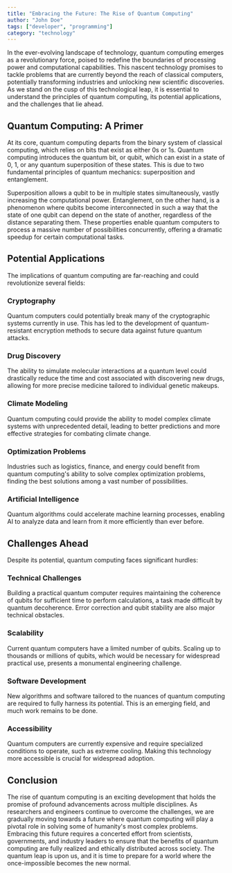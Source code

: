 ```yaml
---
title: "Embracing the Future: The Rise of Quantum Computing"
author: "John Doe"
tags: ["developer", "programming"]
category: "technology"
---
```


In the ever-evolving landscape of technology, quantum computing emerges as a revolutionary force, poised to redefine the boundaries of processing power and computational capabilities. This nascent technology promises to tackle problems that are currently beyond the reach of classical computers, potentially transforming industries and unlocking new scientific discoveries. As we stand on the cusp of this technological leap, it is essential to understand the principles of quantum computing, its potential applications, and the challenges that lie ahead.

## Quantum Computing: A Primer

At its core, quantum computing departs from the binary system of classical computing, which relies on bits that exist as either 0s or 1s. Quantum computing introduces the quantum bit, or qubit, which can exist in a state of 0, 1, or any quantum superposition of these states. This is due to two fundamental principles of quantum mechanics: superposition and entanglement.

Superposition allows a qubit to be in multiple states simultaneously, vastly increasing the computational power. Entanglement, on the other hand, is a phenomenon where qubits become interconnected in such a way that the state of one qubit can depend on the state of another, regardless of the distance separating them. These properties enable quantum computers to process a massive number of possibilities concurrently, offering a dramatic speedup for certain computational tasks.

## Potential Applications

The implications of quantum computing are far-reaching and could revolutionize several fields:

### Cryptography

Quantum computers could potentially break many of the cryptographic systems currently in use. This has led to the development of quantum-resistant encryption methods to secure data against future quantum attacks.

### Drug Discovery

The ability to simulate molecular interactions at a quantum level could drastically reduce the time and cost associated with discovering new drugs, allowing for more precise medicine tailored to individual genetic makeups.

### Climate Modeling

Quantum computing could provide the ability to model complex climate systems with unprecedented detail, leading to better predictions and more effective strategies for combating climate change.

### Optimization Problems

Industries such as logistics, finance, and energy could benefit from quantum computing's ability to solve complex optimization problems, finding the best solutions among a vast number of possibilities.

### Artificial Intelligence

Quantum algorithms could accelerate machine learning processes, enabling AI to analyze data and learn from it more efficiently than ever before.

## Challenges Ahead

Despite its potential, quantum computing faces significant hurdles:

### Technical Challenges

Building a practical quantum computer requires maintaining the coherence of qubits for sufficient time to perform calculations, a task made difficult by quantum decoherence. Error correction and qubit stability are also major technical obstacles.

### Scalability

Current quantum computers have a limited number of qubits. Scaling up to thousands or millions of qubits, which would be necessary for widespread practical use, presents a monumental engineering challenge.

### Software Development

New algorithms and software tailored to the nuances of quantum computing are required to fully harness its potential. This is an emerging field, and much work remains to be done.

### Accessibility

Quantum computers are currently expensive and require specialized conditions to operate, such as extreme cooling. Making this technology more accessible is crucial for widespread adoption.

## Conclusion

The rise of quantum computing is an exciting development that holds the promise of profound advancements across multiple disciplines. As researchers and engineers continue to overcome the challenges, we are gradually moving towards a future where quantum computing will play a pivotal role in solving some of humanity's most complex problems. Embracing this future requires a concerted effort from scientists, governments, and industry leaders to ensure that the benefits of quantum computing are fully realized and ethically distributed across society. The quantum leap is upon us, and it is time to prepare for a world where the once-impossible becomes the new normal.

